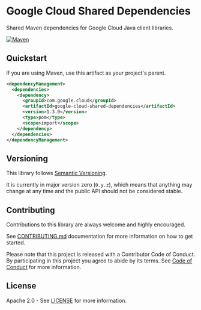 # Google Cloud Shared Dependencies

Shared Maven dependencies for Google Cloud Java client libraries.

[![Maven][maven-version-image]][maven-version-link]

## Quickstart

[//]: # ({x-version-update-start:google-cloud-shared-dependencies:released})
If you are using Maven, use this artifact as your project's parent.
```xml
<dependencyManagement>
  <dependencies>
    <dependency>
      <groupId>com.google.cloud</groupId>
      <artifactId>google-cloud-shared-dependencies</artifactId>
      <version>1.3.0</version>
      <type>pom</type>
      <scope>import</scope>
    </dependency>
  </dependencies>
</dependencyManagement>
```
[//]: # ({x-version-update-end})

## Versioning

This library follows [Semantic Versioning](http://semver.org/).

It is currently in major version zero (``0.y.z``), which means that anything may change at any time
and the public API should not be considered stable.

## Contributing

Contributions to this library are always welcome and highly encouraged.

See [CONTRIBUTING.md][contributing] documentation for more information on how to get started.

Please note that this project is released with a Contributor Code of Conduct. By participating in
this project you agree to abide by its terms. See [Code of Conduct][code-of-conduct] for more
information.

## License

Apache 2.0 - See [LICENSE][license] for more information.

[maven-version-image]: https://img.shields.io/maven-central/v/com.google.cloud/google-cloud-shared-dependencies.svg
[maven-version-link]: https://search.maven.org/search?q=g:com.google.cloud%20AND%20a:google-cloud-shared-dependencies&core=gav
[contributing]: https://github.com/googleapis/java-shared-dependencies/blob/master/CONTRIBUTING.md
[code-of-conduct]: https://github.com/googleapis/java-shared-dependencies/blob/master/CODE_OF_CONDUCT.md#contributor-code-of-conduct
[license]: https://github.com/googleapis/java-shared-dependencies/blob/master/LICENSE